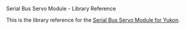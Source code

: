  Serial Bus Servo Module - Library Reference <!-- omit in toc -->

This is the library reference for the [Serial Bus Servo Module for Yukon](https://pimoroni.com/yukon).
